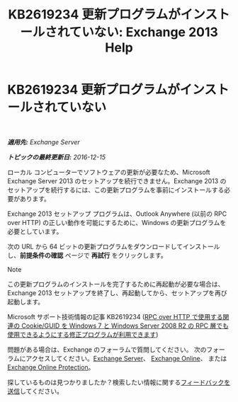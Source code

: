 ﻿---
title: 'KB2619234 更新プログラムがインストールされていない: Exchange 2013 Help'
TOCTitle: KB2619234 更新プログラムがインストールされていない
ms:assetid: d6734ca6-e443-4367-9eb7-0308aa87b9ff
ms:mtpsurl: https://technet.microsoft.com/ja-jp/library/ms.exch.setupreadiness.win7rpchttpassoccookieguidupdatenotinstalled(v=EXCHG.150)
ms:contentKeyID: 48270096
ms.date: 04/24/2018
mtps_version: v=EXCHG.150
ms.translationtype: HT
---

# KB2619234 更新プログラムがインストールされていない

 

_**適用先:** Exchange Server_

_**トピックの最終更新日:** 2016-12-15_

ローカル コンピューターでソフトウェアの更新が必要なため、Microsoft Exchange Server 2013 のセットアップを続行できません。Exchange 2013 のセットアップを続行するには、この更新プログラムを事前にインストールする必要があります。

Exchange 2013 セットアップ プログラムは、Outlook Anywhere (以前の RPC over HTTP) の正しい動作を可能にするために、Windows の更新プログラムを必要としています。

次の URL から 64 ビットの更新プログラムをダウンロードしてインストールし、<strong>前提条件の確認</strong> ページで <strong>再試行</strong> をクリックします。


> [!NOTE]
> この更新プログラムのインストールを完了するために再起動が必要な場合は、Exchange 2013 セットアップを終了し、再起動してから、セットアップを再び起動します。



Microsoft サポート技術情報の記事 KB2619234 ([RPC over HTTP で使用する関連の Cookie/GUID を Windows 7 と Windows Server 2008 R2 の RPC 層でも使用できるようにする修正プログラムが利用できます](https://go.microsoft.com/fwlink/?linkid=3052&kbid=2619234))

問題がある場合は、Exchange のフォーラムで質問してください。 次のフォーラムにアクセスしてください。[Exchange Server](https://go.microsoft.com/fwlink/p/?linkid=60612)、 [Exchange Online](https://go.microsoft.com/fwlink/p/?linkid=267542)、 または [Exchange Online Protection](https://go.microsoft.com/fwlink/p/?linkid=285351)。

探しているものは見つかりましたか？検索したい情報に関する[フィードバックを送信](mailto:exsetuphelpfeedback@microsoft.com?subject=exchange%202013%20setup%20help%20feedback)してください。


